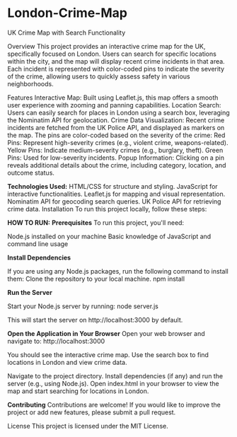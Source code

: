# London-Crime-Map
UK Crime Map with Search Functionality

Overview
This project provides an interactive crime map for the UK, specifically focused on London. Users can search for specific locations within the city, and the map will display recent crime incidents in that area. Each incident is represented with color-coded pins to indicate the severity of the crime, allowing users to quickly assess safety in various neighborhoods.

Features
Interactive Map: Built using Leaflet.js, this map offers a smooth user experience with zooming and panning capabilities.
Location Search: Users can easily search for places in London using a search box, leveraging the Nominatim API for geolocation.
Crime Data Visualization: Recent crime incidents are fetched from the UK Police API, and displayed as markers on the map. The pins are color-coded based on the severity of the crime:
Red Pins: Represent high-severity crimes (e.g., violent crime, weapons-related).
Yellow Pins: Indicate medium-severity crimes (e.g., burglary, theft).
Green Pins: Used for low-severity incidents.
Popup Information: Clicking on a pin reveals additional details about the crime, including category, location, and outcome status.

**Technologies Used:**
HTML/CSS for structure and styling.
JavaScript for interactive functionalities.
Leaflet.js for mapping and visual representation.
Nominatim API for geocoding search queries.
UK Police API for retrieving crime data.
Installation
To run this project locally, follow these steps:

**HOW TO RUN:**
**Prerequisites**
To run this project, you'll need:

Node.js installed on your machine
Basic knowledge of JavaScript and command line usage

**Install Dependencies**

If you are using any Node.js packages, run the following command to install them:
Clone the repository to your local machine.
npm install

**Run the Server**

Start your Node.js server by running:
node server.js

This will start the server on http://localhost:3000 by default.

**Open the Application in Your Browser**
Open your web browser and navigate to:
http://localhost:3000

You should see the interactive crime map. Use the search box to find locations in London and view crime data.



Navigate to the project directory.
Install dependencies (if any) and run the server (e.g., using Node.js).
Open index.html in your browser to view the map and start searching for locations in London.


**Contributing**
Contributions are welcome! If you would like to improve the project or add new features, please submit a pull request.

License
This project is licensed under the MIT License.


